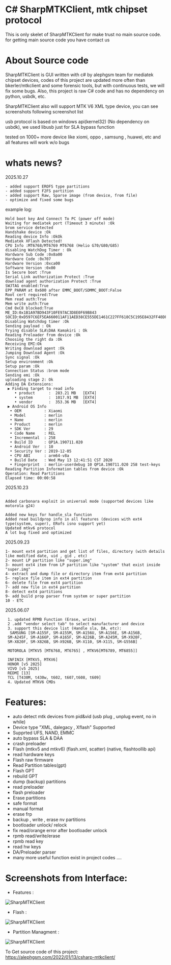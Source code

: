 
# C# SharpMTKClient, mtk chipset protocol
This is only skelet of SharpMTKClient for make trust no main source code. for getting main source code you have contact us

# About Source code
SharpMTKClient is GUI written with c# by alephgsm team for mediatek chipset devices, codes of this project are updated more often than bkerler/mtkclient and some forensic tools, but with continuous tests, we will fix some bugs. Also, this project is raw C# code and has no dependency on python, usbdk, etc.

SharpMTKClient also will support MTK V6 XML type device, you can see screenshots following screenshot list

usb protocol is based on windows api(kernel32) (No dependency on usbdk), we used libusb just for SLA bypass function

tested on 1000+ more device like xiomi, oppo , samsung , huawei, etc and all features will work w/o bugs

# whats news?
2025.10.27
```
- added support EROFS type partitions
- added support F2FS partition
- added support Raw, Sparse image (from device, from file)
- optimize and fixed some bugs
```
example log:
```
Hold boot key And Connect To PC (power off mode)
Waiting for mediatek port (Timeout 3 minute) :Ok
brom service detected
Handshake device :Ok
Reading device Info :OkOk
Mediatek XFlash Detected!
CPU Info :MT6768/MT6769 MT6768 (Helio G70/G80/G85)
disabling WatchDog Timer : Ok
Hardware Sub Code :0x8a00
Hardware Code :0x707
Hardware Version :0xca00
Software Version :0x00
Is Secure boot :True
Serial Link authorization Protect :True
download agent authorization Protect :True
SWJTAG enabled:True
EPP_PARAM at 0x600 after EMMC_BOOT/SDMMC_BOOT:False
Root cert required:True
Mem read auth:True
Mem write auth:True
Cmd 0xC8 blocked:True
ME_ID:0x1B1A97BD943F10FE97AC3D8E0F69B843
SOCID:0xD597C6EF5EA660011AF11AED38CE555DE1461C227FF618C5C195E8432FF48DF7
Disabling Watchdog timer :Ok
Sending payload : Ok
Trying disable SLA\DAA Kamakiri : Ok
Reading Preloader from device :Ok
Choosing the right da :Ok
Receiving EMI:Ok
Writing download agent :Ok
Jumping Download Agent :Ok
Sync signal :Ok
Setup environment :Ok
Setup param :Ok
Connection Status :brom mode
Sending emi :Ok
uploading stage 2: Ok
Adding DA Extensions: 
 ▶ Finding target to read info
    • product      :  283.21 MB   [EXT4]
    • system       :  1017.91 MB  [EXT4]
    • vendor       :  353.36 MB   [EXT4]
 ▶ Android OS Info
  • OEM          : Xiaomi
  • Model        : merlin
  • Name         : merlin
  • Product      : merlin
  • SDK Ver      : 29
  • Code Name    : REL
  • Incremental  : 258
  • Build ID     : QP1A.190711.020
  • Android Ver  : 10
  • Security Ver : 2019-12-05
  • CPU ABI      : arm64-v8a
  • Build Date   : Wed May 13 12:41:51 CST 2020
  • Fingerprint  : merlin-userdebug 10 QP1A.190711.020 258 test-keys
Reading Partition Information tables from device :Ok
Operation: Read Partitions
Elapsed time: 00:00:58
```
2025.10.23
```

Added carbonara exploit in universal mode (supported devices like motorola g24)

Added new keys for handle_sla function
Added read buildprop info in all features (devices with ext4 type(system, super), ERofs isno support yet)
Updated mtkv6 protocol
A lot bug fixed and optimized
```
2025.09.23
```
1- mount ext4 partition and get list of files, directory (with details like modified date, uid , gid , etc)
2- mount LP partition like "super.img"
3- mount ext4 item from LP partition like "system" that exist inside "super.img"
4- extract and dump file or directory item from ext4 partition
5- replace file item in ext4 partition
6- delete file from ext4 partition
7- add new file in ext4 partition
8- detect ext4 partitions 
9- add build prop parser from system or super partition
10 - ETC
```
2025.06.07
```
 1. updated RPMB Function (Erase, write)
 2 .add "vendor select tab" to select manufacturer and device
 3. support this device list (Handle sla, DA, etc):
  SAMSUNG [SM-A155F, SM-A155M, SM-A156U, SM-A156E, SM-A156B,
 SM-A245F, SM-A166P, SM-A165F, SM-A226B, SM-A245M, SM-X920F,
 SM-X820F, SM-X826B, SM-X926B, SM-X110, SM-X115, SM-G556B]

 MOTOROLA [MTKV5 [MT6768, MT6765] , MTKV6[MT6789, MT6855]]

 INFINIX [MTKV5, MTKV6]
 HONOR [v5 2025]
 VIVO [v5 2025]
 REDMI [13]
 TCL [T430M, t430w, t602, t607,t608, t609]
 4. Updated MTKV6 CMDs
```
# Features:
* auto detect mtk devices from pid&vid (usb plug , unplug event, no in while)
* Device type "XML, dalegacy , Xflash" Supported
* Supprted UFS, NAND, EMMC 
* auto bypass SLA & DAA
* crash preloader
* Flash (mtkv5 and mtkv6) (flash.xml, scatter) (native, flashtoollib api)
* read hardware keys
* Flash raw firmware
* Read Partition tables(gpt)
* Flash GPT
* rebuild GPT
* dump (backup) partitions
* read preloader
* flash preloader
* Erase partitions
* safe format
* manual format
* erase frp
* backup , write , erase nv partitions
* bootloader unlock/ relock
* fix read/orange error after bootloader unlock
* rpmb read/write/erase
* rpmb read key
* read hw keys
* DA/Preloader parser
* many more useful function exist in project codes ....



# Screenshots from Interface:
* Features :

![SharpMTKClient](https://alephgsm.com/wp-content/uploads/2022/01/Screenshot-2025-04-12-072713.png)
* Flash :

![SharpMTKClient](https://alephgsm.com/wp-content/uploads/2022/01/Screenshot-2025-04-12-072352.png)

* Partition Managment :

![SharpMTKClient](https://alephgsm.com/wp-content/uploads/2022/01/Screenshot-2025-04-12-072739.png)

To Get source code of this project:
https://alephgsm.com/2022/01/13/csharp-mtkclient/
